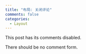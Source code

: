 ```yaml
---
title: "布局: 关闭评论"
comments: false
categories:
  - Layout
---
```


This post has its comments disabled.

There should be no comment form.